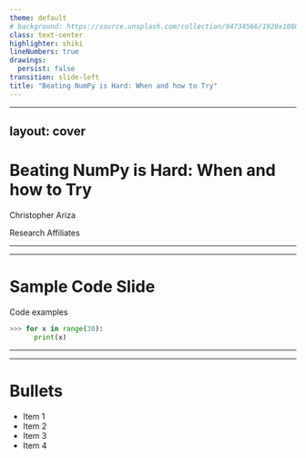 ```yaml
---
theme: default
# background: https://source.unsplash.com/collection/94734566/1920x1080
class: text-center
highlighter: shiki
lineNumbers: true
drawings:
  persist: false
transition: slide-left
title: "Beating NumPy is Hard: When and how to Try"
---
```


---
layout: cover
---
# Beating NumPy is Hard: When and how to Try

Christopher Ariza

Research Affiliates

---
---
# Sample Code Slide

Code examples <uim-rocket />

<Transform :scale="2">

```python {all|1|2|all} {maxHeight:'100px'}
>>> for x in range(30):
      print(x)
```

</Transform>

---
---
# Bullets

<v-clicks>

- Item 1
- Item 2
- Item 3
- Item 4

</v-clicks>
